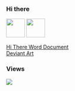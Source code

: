### Hi there

<img src="https://raw.githubusercontent.com/FortAwesome/Font-Awesome/6.x/svgs/brands/windows.svg" width="50" height="50">
<img src="https://raw.githubusercontent.com/FortAwesome/Font-Awesome/6.x/svgs/brands/deviantart.svg" width="50" height="50">

<a href="docs/Hithere.docx">Hi There Word Document</a>
</br>
<a href="https://www.deviantart.com/jdm7dv">Deviant Art</a>


### Views
![](https://komarev.com/ghpvc/?username=jonathanchapmanmoore)
